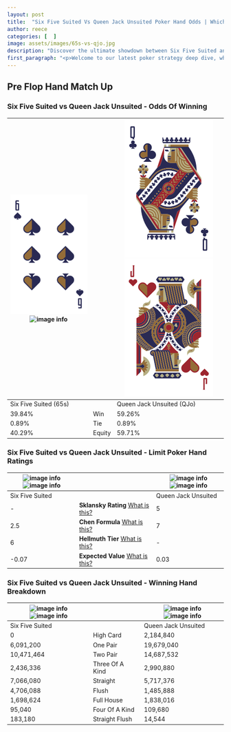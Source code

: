 ```yaml
---
layout: post
title:  "Six Five Suited Vs Queen Jack Unsuited Poker Hand Odds | Which Is The Better Hand In Poker? A Complete Guide"
author: reece
categories: [  ]
image: assets/images/65s-vs-qjo.jpg
description: "Discover the ultimate showdown between Six Five Suited and Queen Jack Unsuited in poker! Uncover the odds, strategies, and scenarios where one hand triumphs over the other. Get ready to up your poker game with this thrilling analysis."
first_paragraph: "<p>Welcome to our latest poker strategy deep dive, where we're pitting two distinct hands against each other in a high-stakes showdown: Six Five Suited vs Queen Jack Unsuited.</p><p>In the dynamic world of poker, every decision counts, and knowing which hand holds the upper hand is key to your success at the table.</p><p>In this article, we'll dissect these two hands, explore the scenarios where one dominates the other, and equip you with the knowledge to make strategic choices that can tip the odds in your favor.</p><p>Get ready to unravel the intriguing dynamics of these poker hands and elevate your game to new heights.</p>"
---
```




[comment]: # (sp0)

## Pre Flop Hand Match Up

<div class="table hand-ratings" markdown="1"> 



### Six Five Suited vs Queen Jack Unsuited - Odds Of Winning


    
| ![image info](assets/images/hand1/6.png) ![image info](assets/images/hand1/5s.png) |  | ![image info](assets/images/hand2/q.png) ![image info](assets/images/hand2/jo.png) |
| -------- | -------- | -------- |
| Six Five Suited (65s) |  | Queen Jack Unsuited (QJo) |
| 39.84% | Win | 59.26% |
| 0.89% | Tie | 0.89% |
| 40.29% | Equity | 59.71% |




[comment]: # (sp1)



### Six Five Suited vs Queen Jack Unsuited - Limit Poker Hand Ratings


    
| ![image info](https://www.riverpairs.com/assets/images/hand1/6.png) ![image info](https://www.riverpairs.com/assets/images/hand1/5s.png) |  | ![image info](https://www.riverpairs.com/assets/images/hand2/q.png) ![image info](https://www.riverpairs.com/assets/images/hand2/jo.png) |
| -------- | -------- | -------- |
| Six Five Suited |  | Queen Jack Unsuited |
| - | **Sklansky Rating** [What is this?](/sklansky-rating-explained) | 5 |
| 2.5 | **Chen Formula** [What is this?](/chen-formula-explained) | 7 |
| 6 | **Hellmuth Tier** [What is this?](/Hellmuth-tier-explained) | - |
| -0.07 | **Expected Value** [What is this?](/expected-value-explained) | 0.03 |




[comment]: # (sp2)



### Six Five Suited vs Queen Jack Unsuited - Winning Hand Breakdown


    
| ![image info](https://www.riverpairs.com/assets/images/hand1/6.png) ![image info](https://www.riverpairs.com/assets/images/hand1/5s.png) |  | ![image info](https://www.riverpairs.com/assets/images/hand2/q.png) ![image info](https://www.riverpairs.com/assets/images/hand2/jo.png) |
| -------- | -------- | -------- |
| Six Five Suited |  | Queen Jack Unsuited |
| 0 | High Card | 2,184,840 |
| 6,091,200 | One Pair | 19,679,040 |
| 10,471,464 | Two Pair | 14,687,532 |
| 2,436,336 | Three Of A Kind | 2,990,880 |
| 7,066,080 | Straight | 5,717,376 |
| 4,706,088 | Flush | 1,485,888 |
| 1,698,624 | Full House | 1,838,016 |
| 95,040 | Four Of A Kind | 109,680 |
| 183,180 | Straight Flush | 14,544 |




[comment]: # (sp3)



</div>

[comment]: # (sp4)



[comment]: # (sp5)

